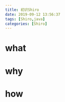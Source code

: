 ```yaml
---
title: 初识Shiro
date: 2019-09-12 13:56:37
tags: [Shiro,java]
categories: [Shiro]
---
```


# what 

# why

# how

